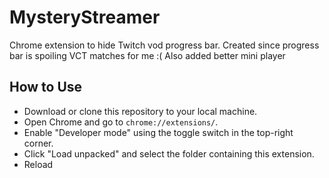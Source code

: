 # MysteryStreamer
Chrome extension to hide Twitch vod progress bar. 
Created since progress bar is spoiling VCT matches for me :(
Also added better mini player

## How to Use
- Download or clone this repository to your local machine.
- Open Chrome and go to `chrome://extensions/`.
- Enable "Developer mode" using the toggle switch in the top-right corner.
- Click "Load unpacked" and select the folder containing this extension.
- Reload
